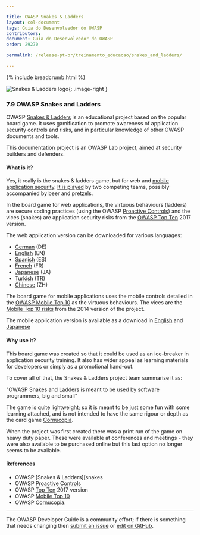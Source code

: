 ```yaml
---

title: OWASP Snakes & Ladders
layout: col-document
tags: Guia do Desenvolvedor do OWASP
contributors:
document: Guia do Desenvolvedor do OWASP
order: 29270

permalink: /release-pt-br/treinamento_educacao/snakes_and_ladders/

---
```


{% include breadcrumb.html %}

<style type="text/css">
.image-right {
  height: 180px;
  display: block;
  margin-left: auto;
  margin-right: auto;
  float: right;
}
</style>

![Snakes & Ladders logo](../../../assets/images/logos/snakes_ladders.png "OWASP Snakes & Ladders"){: .image-right }

### 7.9 OWASP Snakes and Ladders

OWASP [Snakes & Ladders][snakes] is an educational project based on the popular board game.
It uses gamification to promote awareness of application security controls and risks,
and in particular knowledge of other OWASP documents and tools.

This documentation project is an OWASP Lab project, aimed at security builders and defenders.

#### What is it?

Yes, it really is the snakes & ladders game, but for web and [mobile application security][csmas].
[It is played][snakeshowto] by two competing teams, possibly accompanied by beer and pretzels.

In the board game for web applications, the virtuous behaviours (ladders) are secure coding practices
(using the OWASP [Proactive Controls][proactive10]) and the vices (snakes)
are application security risks from the [OWASP Top Ten][top102017] 2017 version.

The web application version can be downloaded for various languages:

* [German](https://github.com/OWASP/www-project-snakes-and-ladders/tree/master/assets/files/web/DE) (DE)
* [English](https://github.com/OWASP/www-project-snakes-and-ladders/tree/master/assets/files/web/EN) (EN)
* [Spanish](https://github.com/OWASP/www-project-snakes-and-ladders/tree/master/assets/files/web/ES) (ES)
* [French](https://github.com/OWASP/www-project-snakes-and-ladders/tree/master/assets/files/web/FR) (FR)
* [Japanese](https://github.com/OWASP/www-project-snakes-and-ladders/tree/master/assets/files/web/JA) (JA)
* [Turkish](https://github.com/OWASP/www-project-snakes-and-ladders/tree/master/assets/files/web/TR) (TR)
* [Chinese](https://github.com/OWASP/www-project-snakes-and-ladders/tree/master/assets/files/web/ZH) (ZH)

The board game for mobile applications uses the mobile controls
detailed in the [OWASP Mobile Top 10][mobile10controls] as the virtuous behaviours.
The vices are the [Mobile Top 10 risks][mobile10-2014] from the 2014 version of the project.

The mobile application version is available as a download in
[English](https://github.com/OWASP/www-project-snakes-and-ladders/tree/master/assets/files/mob/EN)
and [Japanese](https://github.com/OWASP/www-project-snakes-and-ladders/tree/master/assets/files/mob/JA)

#### Why use it?

This board game was created so that it could be used as an ice-breaker in application security training.
It also has wider appeal as learning materials for developers or simply as a promotional hand-out.

To cover all of that, the Snakes & Ladders project team summarise it as:

"OWASP Snakes and Ladders is meant to be used by software programmers, big and small"

The game is quite lightweight; so it is meant to be just some fun with some learning attached,
and is not intended to have the same rigour or depth as the card game [Cornucopia][cornucopia].

When the project was first created there was a print run of the game on heavy duty paper.
These were available at conferences and meetings - they were also available to be purchased online
but this last option no longer seems to be available.  

#### References

* OWASP [Snakes & Ladders][snakes
* OWASP [Proactive Controls][proactive10]
* OWASP [Top Ten][top102017] 2017 version
* OWASP [Mobile Top 10][mobile10controls]
* OWASP [Cornucopia][cornucopia].

----

The OWASP Developer Guide is a community effort; if there is something that needs changing
then [submit an issue][issue0909] or [edit on GitHub][edit0909].

[cornucopia]: https://owasp.org/www-project-cornucopia/
[csmas]: https://cheatsheetseries.owasp.org/cheatsheets/Mobile_Application_Security_Cheat_Sheet
[edit0909]: https://github.com/OWASP/www-project-developer-guide/blob/main/draft/09-training-education/09-snakes-ladders.md
[issue0909]: https://github.com/OWASP/www-project-developer-guide/issues/new?labels=content&template=request.md&title=Update:%2009-training-education/09-snakes-ladders
[mobile10-2014]: https://owasp.org/www-project-mobile-top-10/2014-risks/
[mobile10controls]: https://owasp.org/www-project-mobile-top-10/#div-controls
[proactive10]: https://owasp.org/www-project-proactive-controls/
[snakes]: https://owasp.org/www-project-snakes-and-ladders/
[snakeshowto]: https://owasp.org/www-project-snakes-and-ladders/#div-play
[top102017]: https://owasp.org/www-project-top-ten/2017/
